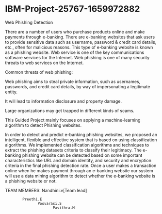 # IBM-Project-25767-1659972882
Web Phishing Detection

There are a number of users who purchase products online and make payments through e-banking. There are e-banking websites that ask users to provide sensitive data such as username, password & credit card details, etc., often for malicious reasons. This type of e-banking website is known as a phishing website. Web service is one of the key communications software services for the Internet. Web phishing is one of many security threats to web services on the Internet. 

Common threats of web phishing:

   Web phishing aims to steal private information, such as usernames, passwords, and credit card details, by way of impersonating a legitimate entity.

   It will lead to information disclosure and property damage.

   Large organizations may get trapped in different kinds of scams.

   This Guided Project mainly focuses on applying a machine-learning algorithm to detect Phishing websites.

In order to detect and predict e-banking phishing websites, we proposed an intelligent, flexible and effective system that is based on using classification algorithms.  We implemented classification algorithms and techniques to extract the phishing datasets criteria to classify their legitimacy. The e-banking phishing website can be detected based on some important characteristics like URL and domain identity, and security and encryption criteria in the final phishing detection rate. Once a user makes a transaction online when he makes payment through an e-banking website our system will use a data mining algorithm to detect whether the e-banking website is a phishing website or not.




TEAM MEMBERS:
Nandhini.v[Team lead]




            Preethi.E
                   Poovarasi.S
                          Pavithra.M

